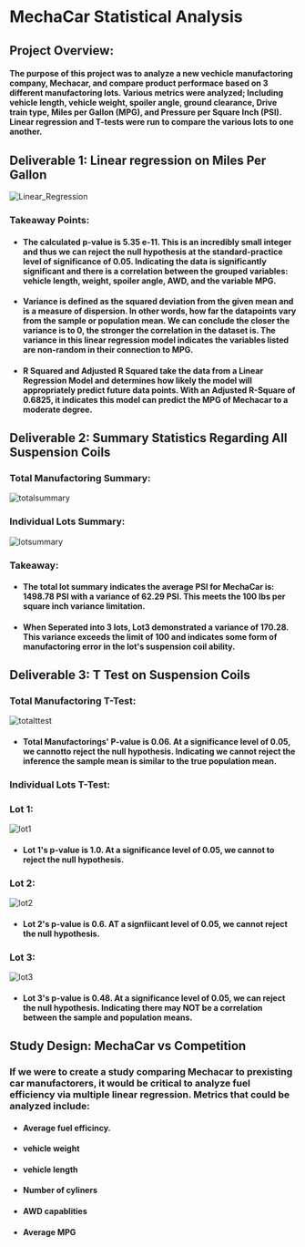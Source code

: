 # MechaCar Statistical Analysis

## Project Overview:
#### The purpose of this project was to analyze a new vechicle manufactoring company, Mechacar, and compare product performace based on 3 different manufactoring lots. Various metrics were analyzed; Including vehicle length, vehicle weight, spoiler angle, ground clearance, Drive train type, Miles per Gallon (MPG), and Pressure per Square Inch (PSI). Linear regression and T-tests were run to compare the various lots to one another. 


## Deliverable 1: Linear regression on Miles Per Gallon

![Linear_Regression](https://user-images.githubusercontent.com/90812456/149550810-bc4745ad-1853-46f3-a291-8aa8fd90c3fc.png)

### Takeaway Points:

* #### The calculated p-value is 5.35 e-11. This is an incredibly small integer and thus we can reject the null hypothesis at the standard-practice level of significance of 0.05. Indicating the data is significantly significant and there is a correlation between the grouped variables: vehicle length, weight, spoiler angle, AWD, and the variable MPG. 
* #### Variance is defined as the squared deviation from the given mean and is a measure of dispersion. In other words, how far the datapoints vary from the sample or population mean. We can conclude the closer the variance is to 0, the stronger the correlation in the dataset is. The variance in this linear regression model indicates the variables listed are non-random in their connection to MPG. 
* #### R Squared and Adjusted R Squared take the data from a Linear Regression Model and determines how likely the model will appropriately predict future data points. With an Adjusted R-Square of 0.6825, it indicates this model can predict the MPG of Mechacar to a moderate degree. 


## Deliverable 2: Summary Statistics Regarding All Suspension Coils

### Total Manufactoring Summary:
![totalsummary](https://user-images.githubusercontent.com/90812456/149565052-c7cf988e-172b-4e63-97ea-79024af5456e.png)

### Individual Lots Summary:
![lotsummary](https://user-images.githubusercontent.com/90812456/149565059-328c253f-8895-46bd-adb2-93dec45cf3de.png)

### Takeaway: 
* #### The total lot summary indicates the average PSI for MechaCar is: 1498.78 PSI with a variance of 62.29 PSI. This meets the 100 lbs per square inch variance limitation. 

* #### When Seperated into 3 lots, Lot3 demonstrated a variance of 170.28. This variance exceeds the limit of 100 and indicates some form of manufactoring error in the lot's suspension coil ability. 

## Deliverable 3: T Test on Suspension Coils

### Total Manufactoring T-Test:
![totalttest](https://user-images.githubusercontent.com/90812456/149566658-e3f153bc-72d5-4712-bc3f-0d5d5386307f.png)

* #### Total Manufactorings' P-value is 0.06. At a significance level of 0.05, we cannotto reject the null hypothesis. Indicating we cannot reject the inference the sample mean is similar to the true population mean. 

### Individual Lots T-Test:
### Lot 1:
![lot1](https://user-images.githubusercontent.com/90812456/149567118-bb5e2736-5b45-4d62-93ef-768e9f59795d.png)

* #### Lot 1's p-value is 1.0. At a significance level of 0.05, we cannot to reject the null hypothesis. 

### Lot 2:
![lot2](https://user-images.githubusercontent.com/90812456/149567138-1820360e-aab5-4ba7-ac2b-aeda4ed11c63.png)

* #### Lot 2's p-value is 0.6. AT a signfiicant level of 0.05, we cannot reject the null hypothesis. 

### Lot 3:
![lot3](https://user-images.githubusercontent.com/90812456/149567147-51c26207-328e-4306-b218-7e04be24f85d.png)
* #### Lot 3's p-value is 0.48. At a significance level of 0.05, we can reject the null hypothesis. Indicating there may NOT be a correlation between the sample and population means. 
 
## Study Design: MechaCar vs Competition

### If we were to create a study comparing Mechacar to prexisting car manufactorers, it would be critical to analyze fuel efficiency via multiple linear regression. Metrics that could be analyzed include:
* #### Average fuel efficincy. 
* #### vehicle weight
* #### vehicle length
* #### Number of cyliners
* #### AWD capablities
* #### Average MPG




